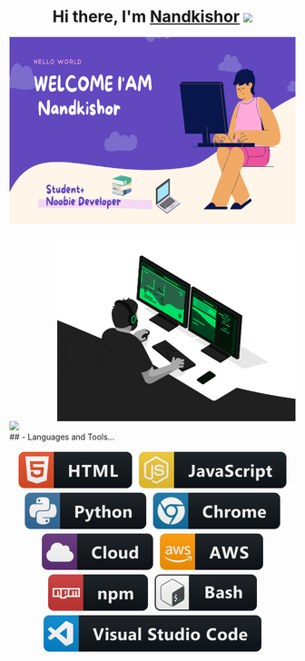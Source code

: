 <div align="center">
   <h1>Hi there, I'm <a href="https://github.com/Nandkishor01">Nandkishor</a> <img src="https://media.giphy.com/media/hvRJCLFzcasrR4ia7z/giphy.gif" width="25px"> </h1>
   
</div>
<div align="center">
<img align="center" src="https://github.com/Nandkishor01/Nandkishor01/blob/main/Welcome%20I'am%20Nandkishor.png" alt="Banner" width="1000" height="330">
</div>   
<br>
<div>
<div align="right">
<img align="center" src="https://github.com/Nandkishor01/Nandkishor01/blob/main/dev.gif" alt="Coder gif" width="420" height="330">
</div> 
<a href="https://github.com/anuraghazra/github-readme-stats"> 
    <img src="https://github-readme-stats.vercel.app/api?username=Nandkishor01&&show_icons=true&theme=radical"/>
   </a>
</div> 
## - Languages and Tools...

<p align="center">
  <img src="https://raw.githubusercontent.com/8bithemant/8bithemant/master/svg/dev/languages/html.svg" alt="html" style="vertical-align:top; margin:4px">    
  <img src="https://raw.githubusercontent.com/8bithemant/8bithemant/master/svg/dev/languages/js.svg" alt="js" style="vertical-align:top; margin:4px">
  <img src="https://raw.githubusercontent.com/8bithemant/8bithemant/master/svg/dev/languages/python.svg" alt="python" style="vertical-align:top; margin:4px">
  <img src="https://raw.githubusercontent.com/8bithemant/8bithemant/master/svg/dev/misc/chrome.svg" alt="chrome" style="vertical-align:top; margin:4px">
  <img src="https://raw.githubusercontent.com/8bithemant/8bithemant/master/svg/dev/misc/cloud.svg" alt="cloud" style="vertical-align:top; margin:4px">
  <img src="https://raw.githubusercontent.com/8bithemant/8bithemant/master/svg/dev/services/aws.svg" alt="aws" style="vertical-align:top; margin:4px">
  <img src="https://raw.githubusercontent.com/8bithemant/8bithemant/master/svg/dev/services/npm.svg" alt="npm" style="vertical-align:top; margin:4px">
  <img src="https://raw.githubusercontent.com/8bithemant/8bithemant/master/svg/dev/tools/bash.svg" alt="bash" style="vertical-align:top; margin:4px">
  <img src="https://raw.githubusercontent.com/8bithemant/8bithemant/master/svg/dev/tools/visualstudio_code.svg" alt="vscode" style="vertical-align:top; margin:4px">
</p>
<!---
Nandkishor01/Nandkishor01 is a ✨ special ✨ repository because its `README.md` (this file) appears on your GitHub profile.
You can click the Preview link to take a look at your changes.
--->
